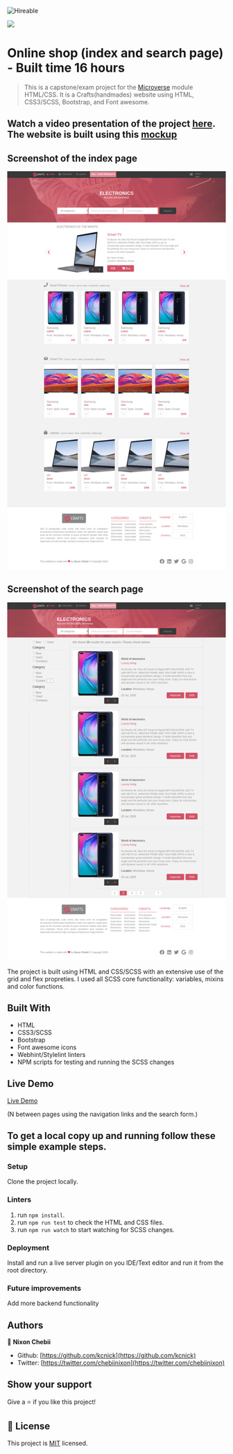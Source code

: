 ![Hireable](https://img.shields.io/badge/Hireable-yes-success)

![](https://img.shields.io/badge/-Microverse%20projects-blueviolet)

# Online shop (index and search page) - Built time 16 hours

> This is a capstone/exam project for the [Microverse](https://www.microverse.org) module HTML/CSS. It is a Crafts(handmades) website using HTML, CSS3/SCSS, Bootstrap, and Font awesome.

## Watch a video presentation of the project [here](https://www.loom.com/share/1ecb819a678e4b3f8681da87415597cf). The website is built using this [mockup](https://www.behance.net/gallery/24796463/ZATTIX)

## Screenshot of the index page

![screenshot](./img/index.png)

## Screenshot of the search page

![screenshot](./img/search.png)

The project is built using HTML and CSS/SCSS with an extensive use of the grid and flex propreties. I used all SCSS core functionality: variables, mixins and color functions.

## Built With

- HTML
- CSS3/SCSS
- Bootstrap
- Font awesome icons
- Webhint/Stylelint linters
- NPM scripts for testing and running the SCSS changes

## Live Demo

[Live Demo](https://raw.githack.com/KCnick/microverse-HTML-CSS-capstone-project-online-shop-for-electronics/dev/index.html)

(N between pages using the navigation links and the search form.)

## To get a local copy up and running follow these simple example steps.

### Setup

Clone the project locally.

### Linters

1. run `npm install`.
2. run `npm run test` to check the HTML and CSS files.
3. run `npm run watch` to start watching for SCSS changes.

### Deployment

Install and run a live server plugin on you IDE/Text editor and run it from the root directory.

### Future improvements

Add more backend functionality

## Authors

👤 **Nixon Chebii**

- Github: [https://github.com/kcnick](https://github.com/kcnick)
- Twitter: [https://twitter.com/chebiinixon](https://twitter.com/chebiinixon)

## Show your support

Give a ⭐️ if you like this project!

## 📝 License

This project is [MIT](lic.url) licensed.

